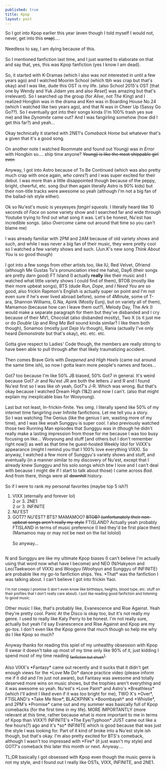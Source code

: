 ```yaml
---
published: true
title: Kpop
layout: post
---
```

So I got into Kpop earlier this year (even though I told myself I would not, never, get into this <strike>crap</strike>)....
<br/><br/>
Needless to say, I am dying because of this.
<br/><br/>
So I mentioned fanfiction last time, and I just wanted to elaborate on that and say that, yes, this was Kpop fanfiction (yes I know I am dead).
<br/><br/>
So, it started with K-Dramas (which I also was <i>not</i> interested in until a few years ago) and I watched Moorim School (which tbh was crap but that's okay) and I was like, dude this OST is my life. (also School 2015's OST [that one by Wendy and Yuk Jidam yes and also *Reset*] was amazing but that's irrelevant). So I searched up the group (for *Alive*, not *The King*) and I realized Hongbin was in the drama and Ken was in Boarding House No.24 (which I watched like two years ago), and that N was in Cheer Up (Sassy Go Go??). So I eventually got into their songs kinda (I'm 100% trash yes sue me) and like *Dynamite* came out? And I was fangirling somehow (how did I get this far?) and yeah...
<br/><br/>
Okay technically it started with 2NE1's *Comeback Home* but whatever that's a given that it's a good song.
<br/><br/>
On another note I watched Roommate and found out Youngji was in *Error* with Hongbin so.... ship time anyone? <strike>Youngji is like the most shippable girl ever.</strike>
<br/><br/>
Anyway, I got into Astro because of To Be Continued (which was also pretty much crap with once again, *who cares*?) and I was super excited for their debut. I was more than a little disappointed though because of the peppy, bright, cheerful, etc. song (but then again literally Astro is 90% kids) but their non-title tracks were awesome so yeah (although I'm not a big fan of the ballad-ish style either).
<br/><br/>
Ok so Nu'est's music is yesyesyes *fangirl squeals*. I literally heard like 10 seconds of *Face* on some variety show and I searched far and wide through Youtube trying to find out what song it was. Let's be honest, Nu'est has incredible songs. (also *Overcome* came out around that time so you can't blame me)
<br/><br/>
I was already familiar with 2PM and 2AM because of old variety shows and such, and while I was never a big fan of their music, they were pretty cool so I watched a few variety shows and such. (Jun.K's new song *Think About You* is so good though)
<br/><br/>
I got into a few songs from other artists too, like IU, Red Velvet, Gfriend (although Me Gustas Tu's pronunciation irked me haha), Day6 (their songs are pretty darn good) FT Island (I actually **really** like their music and I watched what little variety shows I could find of them), BTOB (mostly like their more upbeat songs), BTS (dude *Run*, *Dope*, and *I Need You* are so good, also frickin Rapmon's English is actually super on point and I'm not even sure if he's ever lived abroad before), some of 4Minute, some of T-ara, Shannon Williams, G.Na, Apink (Mostly Eunji, but on variety all of them), Mamamoo (because how can I leave them out?), Melody Day, The Ark (I would make a separate paragraph for them but they've disbanded and I cry because of their MV), Chocolat (also disbanded mostly), Two X (is it just me or do *Double Up* and *Ring Ma Bell* sound kinda similar? I like them both though), Sonamoo (mostly just *Deja Vu* though), Rania (actually I've only heard *Demonstrate* but that's okay), etc. etc. etc.
<br/><br/>
Gotta give respect to Ladies' Code though, the members are really strong to have been able to pull through after that likely traumatizing accident.
<br/><br/>
Then comes Brave Girls with *Deepened* and *High Heels* (came out around the same time ish), so now I gotta learn more people's names and faces...
<br/><br/>
Got7 too because I'm like 50% JB biased, 50% Got7 in general. It's weird because Got7 Jr and Nu'est JR are both the letters J and R and I found Nu'est first so I was like oh yeah, Got7's J-R. Which was wrong. But that's okay because I watched Dream High (1&2) and now I can't. (also that might explain my inexplicable bias for Wooyoung).
<br/><br/>
Last but not least, In-frickin-finite. Yes omg. I literally spend like 50% of my internet time fangirling over Infinite fanfictions. Let me tell you a story.
<br/>
So I was watching The Genius (like the genius I am, wasting more of my time), and I was like woah Sunggyu is super cool. I also previously watched those two Running Man episodes that Sunggyu was in (though he didn't really make a lasting impression from those for me because I was too busy focusing on like... Wooyoung and stuff [and others but I don't remember right now]) as well as that time he guest-hosted Weekly Idol for ViIXX's appearance (might I remind you that I 100% love everything VIXX). So anyway, I watched a few more of Sunggyu's variety shows and stuff, and eventually (in a manner similar to my discovery of Nu'est, except that I already knew Sunggyu and his solo songs which btw I love and I can't deal with because I might die if I start to talk about those) I came across *Bad*. And from there, things were all <strike>downhill</strike> history.
<br/><br/>
So if I were to rank my personal favorites (maybe top 5 ish?) <br/>
1. VIXX (eternally and forever lol) <br/>
2 or 3. 2NE1 <br/>
2 or 3. INFINITE <br/>
4. NU'EST <br/>
5. GOT7? NU'EST? BTS? MAMAMOO? <strike>BTOB? (unfortunately their non-upbeat songs aren't really my style</strike> FTISLAND? Actually yeah probably FTISLAND in terms of music preference (I lied they'd be first place then) <br/>
(Mamamoo may or may not be next on the list lololol)
<br/><br/>
So anyway...
<br/>
N and Sunggyu are like my ultimate Kpop biases (I can't believe I'm actually using that word now what have I become) and NEO (N/Hakyeon and Leo/Taekwoon of VIXX) and Woogyu (Woohyun and Sunggyu of INFINITE) are probable like my go-to fanfiction ships. Yes. *That* was the fanfiction I was talking about. I can't believe I got into frickin Yaoi.
<br/><br/>
<sub>I'm not creepy I promise (I don't even know like birthdays, heights, blood type, etc. stuff on their profiles that I don't really care about). I just like reading good fanfiction and listening to good music.</sub>
<br/><br/>
Other music I like, that's probably like, Evanescence and Rise Against. Yeah they're pretty cool. Panic At the Disco is okay too, but it's not really my genre. I used to really like Katy Perry to be honest. I'm not really sure, actually but yeah I'd say Evanescence and Rise Against and Kpop are my go-tos. I don't even like the Kpop genre that much though so help me why do I like Kpop so much?
<br/><br/>
Anyway thanks for reading this spiel of my unhealthy obsession with Kpop (I swear it doesn't take up most of my time only like 90% of it, just kidding I spend most of my time reading <strike><sub>fanfiction but shush</sub></strike>).
<br/><br/>
Also VIXX's *Fantasy* came out recently and it sucks that it didn't get enough views for the *Love Me Do* dance practice video (please inform me if it did and I'm just not aware), but Fantasy was awesome and totally deserved more wins on music shows, but the trophies aren't everything and it was awesome so yeah. Nu'est's *Love Paint* and Astro's *Breathless* (which I'll admit I liked even if it was too bright for me), TWO X's *Over*, FTISLAND's *Take Me Now*, BLACKPINK's *Boombayah* and *Whistle*, and 2PM's *Promise* came out and my summer was basically full of Kpop comebacks (for the first time in my life). MORE IMPORTANTLY (more relevant at this time, rather because what is more important to me in terms of Kpop than VIXX?) INFINITE's *The Eye/Typhoon* JUST came out like a few hours(?) ago and it's *so* INFINITE which is good because that was just the style I was looking for. Part of it kind of broke into a Nu'est style ish though, but that's okay. I'm also pretty excited for BTS's comeback, although I wasn't too impressed with *Fire* (it just wasn't my style) and GOT7's comeback this later this month or next. Anyway....
<br/><br/>
TL;DR basically I got obsessed with Kpop even though the music genre is not my style, and I found out I really like OSTs, VIXX, INFINITE, and 2NE1.